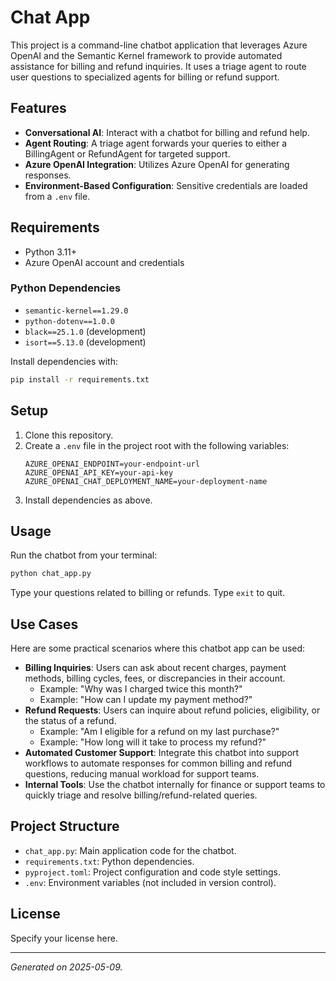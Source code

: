 # Chat App

This project is a command-line chatbot application that leverages Azure OpenAI and the Semantic Kernel framework to provide automated assistance for billing and refund inquiries. It uses a triage agent to route user questions to specialized agents for billing or refund support.

## Features
- **Conversational AI**: Interact with a chatbot for billing and refund help.
- **Agent Routing**: A triage agent forwards your queries to either a BillingAgent or RefundAgent for targeted support.
- **Azure OpenAI Integration**: Utilizes Azure OpenAI for generating responses.
- **Environment-Based Configuration**: Sensitive credentials are loaded from a `.env` file.

## Requirements
- Python 3.11+
- Azure OpenAI account and credentials

### Python Dependencies
- `semantic-kernel==1.29.0`
- `python-dotenv==1.0.0`
- `black==25.1.0` (development)
- `isort==5.13.0` (development)

Install dependencies with:
```bash
pip install -r requirements.txt
```

## Setup
1. Clone this repository.
2. Create a `.env` file in the project root with the following variables:
   ```env
   AZURE_OPENAI_ENDPOINT=your-endpoint-url
   AZURE_OPENAI_API_KEY=your-api-key
   AZURE_OPENAI_CHAT_DEPLOYMENT_NAME=your-deployment-name
   ```
3. Install dependencies as above.

## Usage
Run the chatbot from your terminal:
```bash
python chat_app.py
```
Type your questions related to billing or refunds. Type `exit` to quit.

## Use Cases
Here are some practical scenarios where this chatbot app can be used:

- **Billing Inquiries**: Users can ask about recent charges, payment methods, billing cycles, fees, or discrepancies in their account.
  - Example: "Why was I charged twice this month?"
  - Example: "How can I update my payment method?"
- **Refund Requests**: Users can inquire about refund policies, eligibility, or the status of a refund.
  - Example: "Am I eligible for a refund on my last purchase?"
  - Example: "How long will it take to process my refund?"
- **Automated Customer Support**: Integrate this chatbot into support workflows to automate responses for common billing and refund questions, reducing manual workload for support teams.
- **Internal Tools**: Use the chatbot internally for finance or support teams to quickly triage and resolve billing/refund-related queries.

## Project Structure
- `chat_app.py`: Main application code for the chatbot.
- `requirements.txt`: Python dependencies.
- `pyproject.toml`: Project configuration and code style settings.
- `.env`: Environment variables (not included in version control).

## License
Specify your license here.

---
*Generated on 2025-05-09.*
